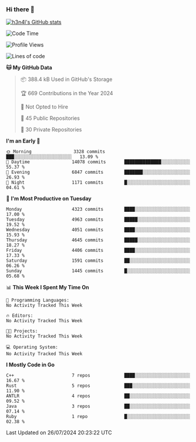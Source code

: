 ### Hi there 👋

[![h3n4l's GitHub stats](https://github-readme-stats.vercel.app/api?username=h3n4l&count_private=true&show_icons=true&theme=radical)](https://github.com/h3n4l/github-readme-stats)

<!--START_SECTION:waka-->
![Code Time](http://img.shields.io/badge/Code%20Time-1%2C883%20hrs%2011%20mins-blue)

![Profile Views](http://img.shields.io/badge/Profile%20Views-0-blue)

![Lines of code](https://img.shields.io/badge/From%20Hello%20World%20I%27ve%20Written-10.2%20million%20lines%20of%20code-blue)

**🐱 My GitHub Data** 

> 📦 388.4 kB Used in GitHub's Storage 
 > 
> 🏆 669 Contributions in the Year 2024
 > 
> 🚫 Not Opted to Hire
 > 
> 📜 45 Public Repositories 
 > 
> 🔑 30 Private Repositories 
 > 
**I'm an Early 🐤** 

```text
🌞 Morning                3328 commits        ███░░░░░░░░░░░░░░░░░░░░░░   13.09 % 
🌆 Daytime                14078 commits       ██████████████░░░░░░░░░░░   55.37 % 
🌃 Evening                6847 commits        ███████░░░░░░░░░░░░░░░░░░   26.93 % 
🌙 Night                  1171 commits        █░░░░░░░░░░░░░░░░░░░░░░░░   04.61 % 
```
📅 **I'm Most Productive on Tuesday** 

```text
Monday                   4323 commits        ████░░░░░░░░░░░░░░░░░░░░░   17.00 % 
Tuesday                  4963 commits        █████░░░░░░░░░░░░░░░░░░░░   19.52 % 
Wednesday                4051 commits        ████░░░░░░░░░░░░░░░░░░░░░   15.93 % 
Thursday                 4645 commits        █████░░░░░░░░░░░░░░░░░░░░   18.27 % 
Friday                   4406 commits        ████░░░░░░░░░░░░░░░░░░░░░   17.33 % 
Saturday                 1591 commits        ██░░░░░░░░░░░░░░░░░░░░░░░   06.26 % 
Sunday                   1445 commits        █░░░░░░░░░░░░░░░░░░░░░░░░   05.68 % 
```


📊 **This Week I Spent My Time On** 

```text
💬 Programming Languages: 
No Activity Tracked This Week

🔥 Editors: 
No Activity Tracked This Week

🐱‍💻 Projects: 
No Activity Tracked This Week

💻 Operating System: 
No Activity Tracked This Week
```

**I Mostly Code in Go** 

```text
C++                      7 repos             ████░░░░░░░░░░░░░░░░░░░░░   16.67 % 
Rust                     5 repos             ███░░░░░░░░░░░░░░░░░░░░░░   11.90 % 
ANTLR                    4 repos             ██░░░░░░░░░░░░░░░░░░░░░░░   09.52 % 
Java                     3 repos             ██░░░░░░░░░░░░░░░░░░░░░░░   07.14 % 
Ruby                     1 repo              █░░░░░░░░░░░░░░░░░░░░░░░░   02.38 % 
```




 Last Updated on 26/07/2024 20:23:22 UTC
<!--END_SECTION:waka-->

